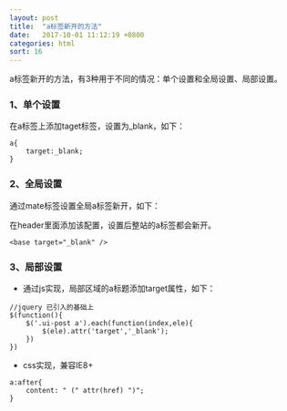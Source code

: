 ```yaml
---
layout: post
title:  "a标签新开的方法"
date:   2017-10-01 11:12:19 +0800
categories: html
sort: 16
---
```


a标签新开的方法，有3种用于不同的情况：单个设置和全局设置、局部设置。

### 1、单个设置
在a标签上添加taget标签，设置为_blank，如下：

```
a{
    target:_blank;
}
```

### 2、全局设置
通过mate标签设置全局a标签新开，如下：

在header里面添加该配置，设置后整站的a标签都会新开。

```
<base target="_blank" />
```

### 3、局部设置

- 通过js实现，局部区域的a标题添加target属性，如下：

```
//jquery 已引入的基础上
$(function(){
    $('.ui-post a').each(function(index,ele){
        $(ele).attr('target','_blank');
    })
})
```

- css实现，兼容IE8+

```
a:after{
    content: " (" attr(href) ")";
}
```

